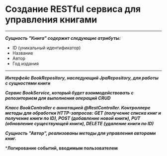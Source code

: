 <h1>Создание RESTful сервиса для управления книгами</h1>

---
***Сущность "Книга" содержит следующие атрибуты:***

- ID (уникальный идентификатор)
- Название
- Автор
- Год издания
---


***Интерфейс BookRepository, наследующий JpaRepository, для работы с сущностями книги***

***Cервис BookService, который будет взаимодействовать с репозиторием для выполнения операций CRUD***

***Класс BookController с аннотацией @RestController. Контроллере методы для обработки HTTP-запросов: GET (получение списка книг и получение книги по ID), POST (добавление новой книги), PUT (обновление существующей книги), DELETE (удаление книги по ID)***

***Сущность "Автор", реализованы методы для управления авторами книг.***

***Логирование событий, вводимым пользователем**

